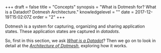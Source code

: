 +++
draft = false
title = "Concepts"
synopsis = "What is Dotmesh for? What is a Datadot? Dotmesh Architecture."
knowledgelevel = ""
date = 2017-12-19T15:02:07Z
order = "2"
+++

Dotmesh is a system for capturing, organizing and sharing application states.  These application states are captured in _datadots_.

So, first in this section, we ask [_What is a Datadot_](/concepts/what-is/)? Then we go on to look in detail at the [_Architecture of Dotmesh_](/concepts/architecture/), exploring how it works.

